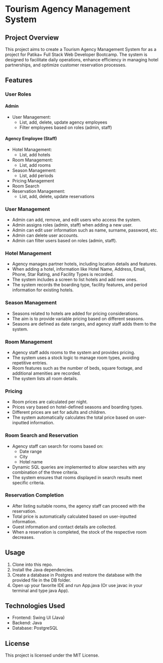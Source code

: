 # Tourism Agency Management System

## Project Overview

This project aims to create a Tourism Agency Management System for as a project for Patika+ Full Stack Web Developer Bootcamp. The system is designed to facilitate daily operations, enhance efficiency in managing hotel partnerships, and optimize customer reservation processes.

## Features

### User Roles

#### Admin

-   User Management:
    -   List, add, delete, update agency employees
    -   Filter employees based on roles (admin, staff)

#### Agency Employee (Staff)

-   Hotel Management:
    -   List, add hotels
-   Room Management:
    -   List, add rooms
-   Season Management:
    -   List, add periods
-   Pricing Management
-   Room Search
-   Reservation Management:
    -   List, add, delete, update reservations

### User Management

-   Admin can add, remove, and edit users who access the system.
-   Admin assigns roles (admin, staff) when adding a new user.
-   Admin can edit user information such as name, surname, password, etc.
-   Admin can delete user accounts.
-   Admin can filter users based on roles (admin, staff).

### Hotel Management

-   Agency manages partner hotels, including location details and features.
-   When adding a hotel, information like Hotel Name, Address, Email, Phone, Star Rating, and Facility Types is recorded.
-   The system includes a screen to list hotels and add new ones.
-   The system records the boarding type, facility features, and period information for existing hotels.

### Season Management

-   Seasons related to hotels are added for pricing considerations.
-   The aim is to provide variable pricing based on different seasons.
-   Seasons are defined as date ranges, and agency staff adds them to the system.

### Room Management

-   Agency staff adds rooms to the system and provides pricing.
-   The system uses a stock logic to manage room types, avoiding repetitive entries.
-   Room features such as the number of beds, square footage, and additional amenities are recorded.
-   The system lists all room details.

### Pricing

-   Room prices are calculated per night.
-   Prices vary based on hotel-defined seasons and boarding types.
-   Different prices are set for adults and children.
-   The system automatically calculates the total price based on user-inputted information.

### Room Search and Reservation

-   Agency staff can search for rooms based on:
    -   Date range
    -   City
    -   Hotel name
-   Dynamic SQL queries are implemented to allow searches with any combination of the three criteria.
-   The system ensures that rooms displayed in search results meet specific criteria.

### Reservation Completion

-   After listing suitable rooms, the agency staff can proceed with the reservation.
-   Total price is automatically calculated based on user-inputted information.
-   Guest information and contact details are collected.
-   When a reservation is completed, the stock of the respective room decreases.

## Usage

1. Clone into this repo.
2. Install the Java dependencies.
3. Create a database in Postgres and restore the database with the provided file in the DB folder.
4. Open up your favorite IDE and run App.java (Or use javac in your terminal and type java App).

## Technologies Used

-   Frontend: Swing UI (Java)
-   Backend: Java
-   Database: PostgreSQL

## License

This project is licensed under the MIT License.
